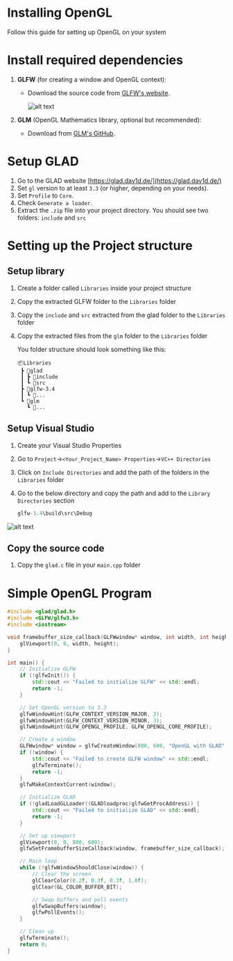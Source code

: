 # Installing OpenGL

Follow this guide for setting up OpenGL on your system

# Install required dependencies

1. **GLFW** (for creating a window and OpenGL context):
    - Download the source code from [GLFW's website](https://www.glfw.org/download.html).
  
        ![alt text](https://github.com/[abraham-vijai]/[Setting-Up-OpenGL]/blob/[main]/image1.jpg?raw=true)
        
2. **GLM** (OpenGL Mathematics library, optional but recommended):
    - Download from [GLM's GitHub](https://github.com/g-truc/glm).

# Setup GLAD

1. Go to the GLAD website [https://glad.dav1d.de/](https://glad.dav1d.de/)
2. Set `gl` version to at least `3.3` (or higher, depending on your needs).
3. Set `Profile` to `Core`.
4. Check `Generate a loader`.
5. Extract the `.zip` file into your project directory. You should see two folders: `include` and `src`

# Setting up the Project structure

## Setup library

1. Create a folder called `Libraries` inside your project structure
2. Copy the extracted GLFW folder to the `Libraries` folder
3. Copy the `include` and `src` extracted from the glad folder to the `Libraries`  folder
4. Copy the extracted files from the `glm` folder to the `Libraries`  folder
    
    You folder structure should look something like this:
    
    ```
    📦Libraries
     ┣ 📂glad
     ┃ ┣ 📂include
     ┃ ┗ 📂src
     ┣ 📂glfw-3.4
     ┃ ┗ 📂...
     ┗ 📂glm
       ┗ 📂... 
    ```
    

## Setup Visual Studio

1. Create your Visual Studio Properties
2. Go to `Project`->`<Your_Project_Name> Properties`->`VC++ Directories`
3. Click on `Include Directories` and add the path of the folders in the `Libraries` folder
4. Go to the below directory and copy the path and add to the `Library Directories` section
    
    ```cpp
    glfw-3.4\build\src\Debug
    ```
    

![alt text](https://github.com/[abraham-vijai]/[Setting-Up-OpenGL]/blob/[main]/image2.jpg?raw=true)

## Copy the source code

1. Copy the `glad.c` file in your `main.cpp` folder

# **Simple OpenGL Program**

```cpp
#include <glad/glad.h>
#include <GLFW/glfw3.h>
#include <iostream>

void framebuffer_size_callback(GLFWwindow* window, int width, int height) {
    glViewport(0, 0, width, height);
}

int main() {
    // Initialize GLFW
    if (!glfwInit()) {
        std::cout << "Failed to initialize GLFW" << std::endl;
        return -1;
    }

    // Set OpenGL version to 3.3
    glfwWindowHint(GLFW_CONTEXT_VERSION_MAJOR, 3);
    glfwWindowHint(GLFW_CONTEXT_VERSION_MINOR, 3);
    glfwWindowHint(GLFW_OPENGL_PROFILE, GLFW_OPENGL_CORE_PROFILE);

    // Create a window
    GLFWwindow* window = glfwCreateWindow(800, 600, "OpenGL with GLAD", NULL, NULL);
    if (!window) {
        std::cout << "Failed to create GLFW window" << std::endl;
        glfwTerminate();
        return -1;
    }
    glfwMakeContextCurrent(window);

    // Initialize GLAD
    if (!gladLoadGLLoader((GLADloadproc)glfwGetProcAddress)) {
        std::cout << "Failed to initialize GLAD" << std::endl;
        return -1;
    }

    // Set up viewport
    glViewport(0, 0, 800, 600);
    glfwSetFramebufferSizeCallback(window, framebuffer_size_callback);

    // Main loop
    while (!glfwWindowShouldClose(window)) {
        // Clear the screen
        glClearColor(0.2f, 0.3f, 0.3f, 1.0f);
        glClear(GL_COLOR_BUFFER_BIT);

        // Swap buffers and poll events
        glfwSwapBuffers(window);
        glfwPollEvents();
    }

    // Clean up
    glfwTerminate();
    return 0;
}
```
